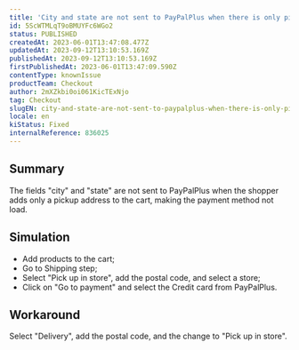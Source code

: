 ```yaml
---
title: 'City and state are not sent to PayPalPlus when there is only pickup address available'
id: 5ScWTMLqT9oBMUYFc6WGo2
status: PUBLISHED
createdAt: 2023-06-01T13:47:08.477Z
updatedAt: 2023-09-12T13:10:53.169Z
publishedAt: 2023-09-12T13:10:53.169Z
firstPublishedAt: 2023-06-01T13:47:09.590Z
contentType: knownIssue
productTeam: Checkout
author: 2mXZkbi0oi061KicTExNjo
tag: Checkout
slugEN: city-and-state-are-not-sent-to-paypalplus-when-there-is-only-pickup-address-available
locale: en
kiStatus: Fixed
internalReference: 836025
---
```


## Summary


The fields "city" and "state" are not sent to PayPalPlus when the shopper adds only a pickup address to the cart, making the payment method not load.


##

## Simulation



- Add products to the cart;
- Go to Shipping step;
- Select "Pick up in store", add the postal code, and select a store;
- Click on "Go to payment" and select the Credit card from PayPalPlus.


##

## Workaround


Select "Delivery", add the postal code, and the change to "Pick up in store".




